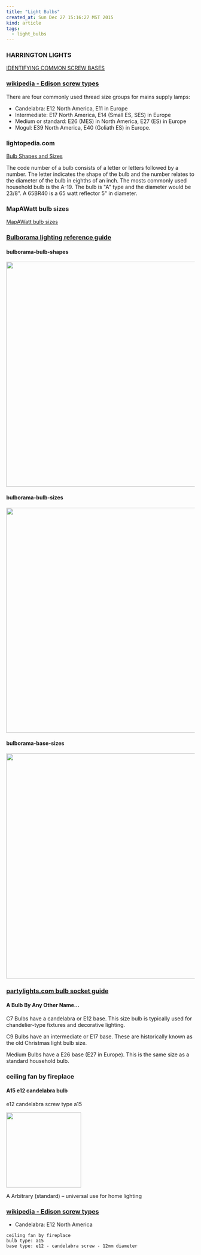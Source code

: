 ```yaml
---
title: "Light Bulbs"
created_at: Sun Dec 27 15:16:27 MST 2015
kind: article
tags:
  - light_bulbs
---
```


### HARRINGTON LIGHTS

<a href="https://www.harringtonlights.com/Reference/identifying_screw_bases.htm" target="_blank">IDENTIFYING COMMON SCREW BASES</a>


### <a href="https://en.wikipedia.org/wiki/Edison_screw#Types" target="_blank">wikipedia - Edison screw types</a>

There are four commonly used thread size groups for mains supply lamps:

* Candelabra: E12 North America, E11 in Europe
* Intermediate: E17 North America, E14 (Small ES, SES) in Europe
* Medium or standard: E26 (MES) in North America, E27 (ES) in Europe
* Mogul: E39 North America, E40 (Goliath ES) in Europe.

### lightopedia.com

<a href="http://www.lightopedia.com/bulb-shapes-sizes" target="_blank">Bulb Shapes and Sizes</a>

The code number of a bulb consists of a letter or letters followed by
a number. The letter indicates the shape of the bulb and the number
relates to the diameter of the bulb in eighths of an inch. The mosts
commonly used household bulb is the A-19. The bulb is "A" type and the
diameter would be 23/8". A 65BR40 is a 65 watt reflector 5" in diameter.

### MapAWatt bulb sizes


<a href="http://www.mapawatt.com/light-bulb-codes-shapes-sizes-and-bases" target="_blank">MapAWatt bulb sizes</a>


### <a href="http://www.bulborama.com/lightingreferenceglossary-13.html" target="_blank">Bulborama lighting reference guide</a>

#### bulborama-bulb-shapes

<img src="/assets/images/bulborama-bulb-shapes.gif" width="600px">


#### bulborama-bulb-sizes

<img src="/assets/images/bulborama-bulb-sizes.gif" width="600px">


#### bulborama-base-sizes

<img src="/assets/images/bulborama-base-sizes.gif" width="600px">


### <a href="http://www.partylights.com/Bulb-Socket-Guide" target="_blank">partylights.com bulb socket guide</a>

#### A Bulb By Any Other Name...

C7 Bulbs have a candelabra or E12 base. This size bulb is typically used
for chandelier-type fixtures and decorative lighting.

C9 Bulbs have an intermediate or E17 base. These are historically known
as the old Christmas light bulb size.

Medium Bulbs have a E26 base (E27 in Europe). This is the same size as
a standard household bulb.



### ceiling fan by fireplace

#### A15 e12 candelabra bulb

e12 candelabra screw type a15

<img src="/assets/images/bulb-a15-e12-pic1.jpg" width="200px">

A 	Arbitrary (standard) 	– universal use for home lighting

### <a href="https://en.wikipedia.org/wiki/Edison_screw#Types" target="_blank">wikipedia - Edison screw types</a>

* Candelabra: E12 North America

~~~~~~~~~~
ceiling fan by fireplace
bulb type: a15
base type: e12 - candelabra screw - 12mm diameter
~~~~~~~~~~

<!--
html boilerplate
<a href="" target="_blank"></a>
<img src="" width="400px">
-->


